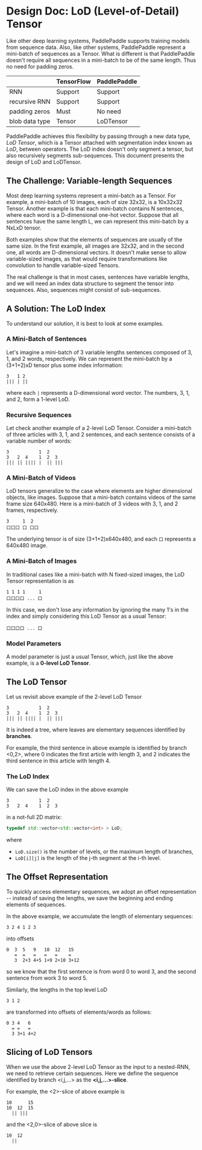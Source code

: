 # Design Doc: LoD (Level-of-Detail) Tensor

Like other deep learning systems, PaddlePaddle supports training models from sequence data.  Also, like other systems, PaddlePaddle represent a mini-batch of sequences as a Tensor.  What is different is that PaddlePaddle doesn't require all sequences in a mini-batch to be of the same length. Thus no need for padding zeros.

<table>
<thead>
<tr>
<th></th>
<th>TensorFlow</th>
<th>PaddlePaddle</th>
</tr>
</thead>
<tbody>
<tr>
<td>RNN </td>
<td>Support </td>
<td>Support </td>
</tr>
<tr>
<td>recursive RNN </td>
<td>Support </td>
<td>Support </td>
</tr>
<tr>
<td>padding zeros </td>
<td> Must </td>
<td>No need </td>
</tr>
<tr>
<td> blob data type </td>
<td> Tensor</td>
<td> LoDTensor </td>
</tr>
</tbody>
</table>


PaddlePaddle achieves this flexibility by passing through a new data type, *LoD Tensor*, which is a Tensor attached with segmentation index known as *LoD*, between operators.  The LoD index doesn't only segment a tensor, but also recursively segments sub-sequences.  This document presents the design of LoD and LoDTensor.


## The Challenge: Variable-length Sequences

Most deep learning systems represent a mini-batch as a Tensor.  For example, a mini-batch of 10 images, each of size 32x32, is a 10x32x32 Tensor.  Another example is that each mini-batch contains N sentences, where each word is a D-dimensional one-hot vector.  Suppose that all sentences have the same length L, we can represent this mini-batch by a NxLxD tensor.

Both examples show that the elements of sequences are usually of the same size.  In the first example, all images are 32x32, and in the second one, all words are D-dimensional vectors.  It doesn't make sense to allow variable-sized images, as that would require transformations like convolution to handle variable-sized Tensors.

The real challenge is that in most cases, sentences have variable lengths, and we will need an index data structure to segment the tensor into sequences.  Also, sequences might consist of sub-sequences.


## A Solution: The LoD Index

To understand our solution, it is best to look at some examples.

### A Mini-Batch of Sentences

Let's imagine a mini-batch of 3 variable lengths sentences composed of 3, 1, and 2 words, respectively.  We can represent the mini-batch by a (3+1+2)xD tensor plus some index information:

```
3   1 2
||| | ||
```

where each `|` represents a D-dimensional word vector.  The numbers, 3, 1, and 2, form a 1-level LoD.

### Recursive Sequences

Let check another example of a 2-level LoD Tensor.  Consider a mini-batch of three articles with 3, 1, and 2 sentences, and each sentence consists of a variable number of words:

```
3           1  2
3   2  4    1  2  3
||| || |||| |  || |||
```

### A Mini-Batch of Videos

LoD tensors generalize to the case where elements are higher dimensional objects, like images.  Suppose that a mini-batch contains videos of the same frame size 640x480.  Here is a mini-batch of 3 videos with 3, 1, and 2 frames, respectively.

```
3     1  2
口口口 口 口口
```

The underlying tensor is of size (3+1+2)x640x480, and each `口` represents a 640x480 image.

### A Mini-Batch of Images

In traditional cases like a mini-batch with N fixed-sized images,  the LoD Tensor representation is as

```
1 1 1 1     1
口口口口 ... 口
```

In this case, we don't lose any information by ignoring the many 1's in the index and simply considering this LoD Tensor as a usual Tensor:

```
口口口口 ... 口
```

### Model Parameters

A model parameter is just a usual Tensor, which, just like the above example, is a **0-level LoD Tensor**.


## The LoD Tensor

Let us revisit above example of the 2-level LoD Tensor

```
3           1  2
3   2  4    1  2  3
||| || |||| |  || |||
```

It is indeed a tree, where leaves are elementary sequences identified by **branches**.

For example, the third sentence in above example is identified by branch <0,2>, where 0 indicates the first article with length 3, and 2 indicates the third sentence in this article with length 4.

### The LoD Index

We can save the LoD index in the above example

```
3           1  2
3   2  4    1  2  3
```

in a not-full 2D matrix:

```c++
typedef std::vector<std::vector<int> > LoD;
```

where

- `LoD.size()` is the number of levels, or the maximum length of branches,
- `LoD[i][j]` is the length of the j-th segment at the i-th level.

## The Offset Representation

To quickly access elementary sequences, we adopt an offset representation -- instead of saving the lengths, we save the beginning and ending elements of sequences.

In the above example, we accumulate the length of elementary sequences:

```
3 2 4 1 2 3
```

into offsets

```
0  3  5   9   10  12   15
   =  =   =   =   =    =
   3  2+3 4+5 1+9 2+10 3+12
```

so we know that the first sentence is from word 0 to word 3, and the second sentence from work 3 to word 5.

Similarly, the lengths in the top level LoD

```
3 1 2
```

are transformed into offsets of elements/words as follows:

```
0 3 4   6
  = =   =
  3 3+1 4+2
```

## Slicing of LoD Tensors

When we use the above 2-level LoD Tensor as the input to a nested-RNN, we need to retrieve certain sequences.  Here we define the sequence identified by branch <i,j,...> as the **<i,j,...>-slice**.

For example, the <2>-slice of above example is

```
10      15
10  12  15
  || |||
```

and the <2,0>-slice of above slice is

```
10  12
  ||
```
